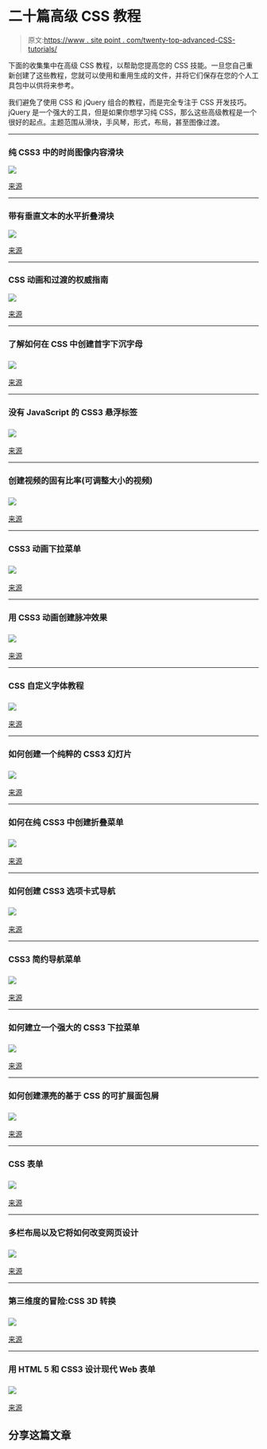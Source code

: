 # 二十篇高级 CSS 教程

> 原文:[https://www . site point . com/twenty-top-advanced-CSS-tutorials/](https://www.sitepoint.com/twenty-top-advanced-css-tutorials/)

下面的收集集中在高级 CSS 教程，以帮助您提高您的 CSS 技能。一旦您自己重新创建了这些教程，您就可以使用和重用生成的文件，并将它们保存在您的个人工具包中以供将来参考。

我们避免了使用 CSS 和 jQuery 组合的教程，而是完全专注于 CSS 开发技巧。jQuery 是一个强大的工具，但是如果你想学习纯 CSS，那么这些高级教程是一个很好的起点。主题范围从滑块，手风琴，形式，布局，甚至图像过渡。

* * *

### 纯 CSS3 中的时尚图像内容滑块

![](../Images/495cb1761b73ccb61c13d36c06b1df35.png)

[来源](http://designmodo.com/slider-css3/)

* * *

### 带有垂直文本的水平折叠滑块

![](../Images/2da6a2ed8e9f590633506e552feb7d02.png)

[来源](http://wordpressmetablog.com/2011/08/horizontal-accordion-slider-with-vertical-text/)

* * *

### CSS 动画和过渡的权威指南

![](../Images/2eced8a07a6ad105ba2d0187432a1e7a.png)

[来源](http://www.inserthtml.com/2012/01/definitive-guide-css-animations-transitions/)

* * *

### 了解如何在 CSS 中创建首字下沉字母

### ![](../Images/9e91832c1cb5ccae8778be1fe2699c90.png)

[来源](http://www.paulund.co.uk/learn-how-to-create-drop-cap-letters-in-css)

* * *

### 没有 JavaScript 的 CSS3 悬浮标签

### ![](../Images/289d79c093db04fe8d5ce37434494160.png)

[来源](http://kamikazemusic.com/quick-tips/css3-hover-tabs-without-javascript/)

* * *

### 创建视频的固有比率(可调整大小的视频)

### ![](../Images/6ea70bdbbc2d588fa73e738f2ba917eb.png)

[来源](http://www.alistapart.com/articles/creating-intrinsic-ratios-for-video/)

* * *

### CSS3 动画下拉菜单

### ![](../Images/acd98974d6602373bb033fdd387aa4bc.png)

[来源](http://www.red-team-design.com/css3-animated-dropdown-menu)

* * *

### 用 CSS3 动画创建脉冲效果

### ![](../Images/82b57eb15aa7ad2b903f163bc7006a48.png)

[来源](http://www.paulund.co.uk/create-pulse-effect-with-css3-animation)

* * *

### CSS 自定义字体教程

### ![](../Images/5cf26e1f3225a90f51a454b5369803d8.png)

[来源](http://www.entheosweb.com/tutorials/css/any_font.asp#.T2nnw45uEjg)

* * *

### 如何创建一个纯粹的 CSS3 幻灯片

### ![](../Images/3744eca79bef7d3c63ceb82986477c19.png)

[来源](http://www.script-tutorials.com/how-to-create-a-pure-css3-slideshow/)

* * *

### 如何在纯 CSS3 中创建折叠菜单

### ![](../Images/1a9fc30d999efec445cfd18e911788ad.png)

[来源](http://designmodo.com/css3-accordion-menu)

* * *

### 如何创建 CSS3 选项卡式导航

### ![](../Images/a62db7f74bf6b8961b21d248662ec2cf.png)

[来源](http://webdesign.tutsplus.com/videos/how-to-create-a-css3-tabbed-navigation/)

* * *

### CSS3 简约导航菜单

### ![](../Images/50743e0cf89453e2ff1fd5dfb700e244.png)

[来源](http://tutorialzine.com/2010/06/css3-minimalistic-navigation-menu/)

* * *

### 如何建立一个强大的 CSS3 下拉菜单

### ![](../Images/ad7ca041cebe5bfc386e7d995944c612.png)

[来源](http://net.tutsplus.com/tutorials/html-css-techniques/how-to-build-a-kick-butt-css3-mega-drop-down-menu/)

* * *

### 如何创建漂亮的基于 CSS 的可扩展面包屑

### ![](../Images/88afebd7acc3b3c05d7a95cf2ede97c2.png)

[来源](http://aceinfowayindia.com/blog/2009/09/how-to-create-nice-scalable-css-based-breadcrumbs/)

* * *

### CSS 表单

### ![](../Images/9dfa0c1b9c9c26b75e4b3071397e5b81.png)

[来源](http://www.entheosweb.com/tutorials/css/form.asp#.T2egmsUgeMU)

* * *

### 多栏布局以及它将如何改变网页设计

### ![](../Images/c1e595468ba880e4d7360c3f61e66e03.png)

[来源](http://www.inserthtml.com/2012/01/css3-multi-column-layout-implementation-change-website-design/)

* * *

### 第三维度的冒险:CSS 3D 转换

### ![](../Images/b8a53c1be789104f98eb4c90485e9b73.png)

[来源](http://coding.smashingmagazine.com/2012/01/06/adventures-in-the-third-dimension-css-3-d-transforms/)

* * *

### 用 HTML 5 和 CSS3 设计现代 Web 表单

### ![](../Images/ae1f8ac96f9dd4fca3d8279efada8f3c.png)

[来源](http://legendthemes.com/2010/04/10/designing-modern-web-forms-with-html-5-and-css3/)

## 分享这篇文章